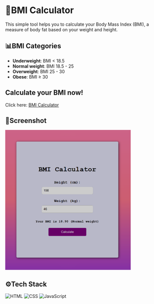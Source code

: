# 💪BMI Calculator

This simple tool helps you to calculate your Body Mass Index (BMI), a measure of body fat based on your weight and height. 

## 📊BMI Categories
- **Underweight**: BMI < 18.5
- **Normal weight**: BMI 18.5 - 25
- **Overweight**: BMI 25 - 30
- **Obese**: BMI ≥ 30

## Calculate your BMI now!
Click here: [BMI Calculator](https://megzz24.github.io/BMI-calculator/)

## 📸Screenshot

<img src="bmi_calculator.png" alt="BMI Calculator Screenshot" width="400">

## ⚙️Tech Stack

![HTML](https://img.shields.io/badge/HTML-5-orange) ![CSS](https://img.shields.io/badge/CSS-3-blue) ![JavaScript](https://img.shields.io/badge/JavaScript-ES6-yellow)

